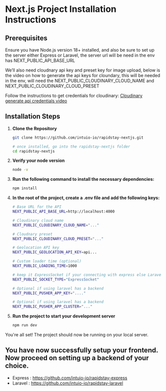 # Next.js Project Installation Instructions

## Prerequisites

Ensure you have Node.js version 18+ installed, and also be sure to set up the server either Express or Laravel, the server url will be need in the env has NEXT_PUBLIC_API_BASE_URL

We’ll also need cloudnary api key and preset key for image upload, below is the video on how to generate the api keys for cloundary, this will be needed in the env, will need the NEXT_PUBLIC_CLOUDINARY_CLOUD_NAME and NEXT_PUBLIC_CLOUDINARY_CLOUD_PRESET

Follow the instructions to get credentials for cloudinary: [Cloudinary generate api credentials video](https://www.youtube.com/watch?v=paiO6M2wBqE)

## Installation Steps

1. **Clone the Repository**

   ```bash
   git clone https://github.com/intuio-io/rapidstay-nextjs.git

   # once installed, go into the rapidstay-nextjs folder
   cd rapidstay-nextjs
   ```

2. **Verify your node version**

   ```bash
   node -v
   ```

3. **Run the following command to install the necessary dependencies:**

   ```bash
   npm install
   ```

4. **In the root of the project, create a .env file and add the following keys:**

   ```bash
   # Base URL for the API
   NEXT_PUBLIC_API_BASE_URL=http://localhost:4000

   # Cloudinary cloud name
   NEXT_PUBLIC_CLOUDINARY_CLOUD_NAME="..."

   # Cloudnary preset
   NEXT_PUBLIC_CLOUDINARY_CLOUD_PRESET="..."

   # Geolocation API key
   NEXT_PUBLIC_GEOLOCATION_API_KEY=api...

   # Custom loader time (optional)
   NEXT_PUBLIC_LOADING_TIME=1000

   # keep it ExpressSocket if your connecting with express else LaravelPusher if your connecting with Laravel
   NEXT_PUBLIC_SOCKET_TYPE="ExpressSocket"

   # Optional if using laravel has a backend
   NEXT_PUBLIC_PUSHER_APP_KEY="...."

   # Optional if using laravel has a backend
   NEXT_PUBLIC_PUSHER_APP_CLUSTER="..."
   ```

5. **Run the project to start your development server**
   ```bash
   npm run dev
   ```

You're all set! The project should now be running on your local server.

## You have now successfully setup your frontend. Now proceed on setting up a backend of your choice.

- Express : https://github.com/intuio-io/rapidstay-express
- Laravel : https://github.com/intuio-io/rapidstay-laravel
